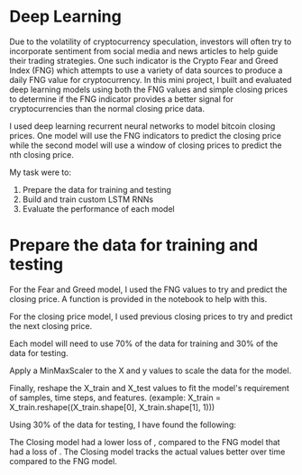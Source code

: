 # Deep Learning

Due to the volatility of cryptocurrency speculation, investors will often try to incorporate sentiment from social media and news articles to help guide their trading strategies. One such indicator is the Crypto Fear and Greed Index (FNG) which attempts to use a variety of data sources to produce a daily FNG value for cryptocurrency. In this mini project, I built and evaluated deep learning models using both the FNG values and simple closing prices to determine if the FNG indicator provides a better signal for cryptocurrencies than the normal closing price data.

I used deep learning recurrent neural networks to model bitcoin closing prices. One model will use the FNG indicators to predict the closing price while the second model will use a window of closing prices to predict the nth closing price.

My task were to:

1.  Prepare the data for training and testing
2.  Build and train custom LSTM RNNs
3.  Evaluate the performance of each model

# Prepare the data for training and testing

For the Fear and Greed model, I used the FNG values to try and predict the closing price. A function is provided in the notebook to help with this.

For the closing price model, I used previous closing prices to try and predict the next closing price.

Each model will need to use 70% of the data for training and 30% of the data for testing.

Apply a MinMaxScaler to the X and y values to scale the data for the model.

Finally, reshape the X_train and X_test values to fit the model's requirement of samples, time steps, and features. (example: X_train = X_train.reshape((X_train.shape[0], X_train.shape[1], 1)))


Using 30% of the data for testing, I have found the following:

The Closing model had a lower loss of , compared to the FNG model that had a loss of .
The Closing model tracks the actual values better over time compared to the FNG model.


